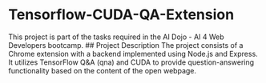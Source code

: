 # Tensorflow-CUDA-QA-Extension
This project is part of the tasks required in the AI Dojo - AI 4 Web Developers bootcamp.  ## Project Description  The project consists of a Chrome extension with a backend implemented using Node.js and Express. It utilizes TensorFlow Q&amp;A (qna) and CUDA to provide question-answering functionality based on the content of the open webpage.
